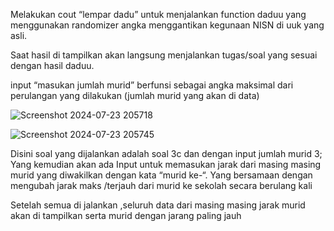 Melakukan cout “lempar dadu” untuk menjalankan function daduu yang menggunakan randomizer angka menggantikan kegunaan NISN di uuk yang asli.

Saat hasil di tampilkan akan langsung menjalankan tugas/soal yang sesuai dengan hasil daduu.

input “masukan jumlah murid” berfunsi sebagai angka maksimal dari perulangan yang dilakukan (jumlah murid yang akan di data)

![Screenshot 2024-07-23 205718](https://github.com/user-attachments/assets/5e1de786-d7f6-486e-b142-8ae10f5edf58)




![Screenshot 2024-07-23 205745](https://github.com/user-attachments/assets/a9e857d8-2f6e-4013-9602-d29dd8b321ab)


Disini soal yang dijalankan adalah soal 3c dan dengan input jumlah murid 3;
Yang kemudian akan ada  Input untuk memasukan jarak dari masing masing murid yang diwakilkan dengan kata “murid ke-“.
Yang bersamaan dengan mengubah jarak maks /terjauh dari murid ke sekolah secara berulang kali

Setelah semua di jalankan ,seluruh data dari masing masing jarak murid akan di tampilkan serta murid dengan jarang paling jauh

